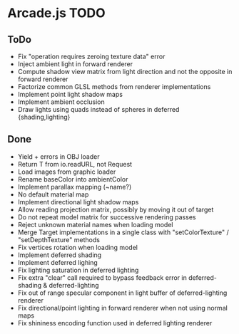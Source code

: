 Arcade.js TODO
==============

ToDo
----

- Fix "operation requires zeroing texture data" error
- Inject ambient light in forward renderer
- Compute shadow view matrix from light direction and not the opposite in forward renderer
- Factorize common GLSL methods from renderer implementations
- Implement point light shadow maps
- Implement ambient occlusion
- Draw lights using quads instead of spheres in deferred {shading,lighting}

Done
----

- Yield + errors in OBJ loader
- Return T from io.readURL, not Request<T>
- Load images from graphic loader
- Rename baseColor into ambientColor
- Implement parallax mapping (~name?)
- No default material map
- Implement directional light shadow maps
- Allow reading projection matrix, possibly by moving it out of target
- Do not repeat model matrix for successive rendering passes
- Reject unknown material names when loading model
- Merge Target implementations in a single class with "setColorTexture" / "setDepthTexture" methods
- Fix vertices rotation when loading model
- Implement deferred shading
- Implement deferred lighing
- Fix lighting saturation in deferred lighting
- Fix extra "clear" call required to bypass feedback error in deferred-shading & deferred-lighting
- Fix out of range specular component in light buffer of deferred-lighting renderer
- Fix directional/point lighting in forward renderer when not using normal maps
- Fix shininess encoding function used in deferred lighting renderer
